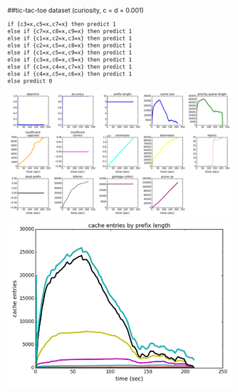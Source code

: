 ##tic-tac-toe dataset (curiosity, c = d = 0.001)

	if {c3=x,c5=x,c7=x} then predict 1
	else if {c7=x,c8=x,c9=x} then predict 1
	else if {c1=x,c2=x,c3=x} then predict 1
	else if {c2=x,c5=x,c8=x} then predict 1
	else if {c1=x,c5=x,c9=x} then predict 1
	else if {c3=x,c6=x,c9=x} then predict 1
	else if {c1=x,c4=x,c7=x} then predict 1
	else if {c4=x,c5=x,c6=x} then predict 1
	else predict 0

![tdata_R-serial_priority-c=0.00100-min_cap=0.001-min_objective=1.000-method=curiosity-max_cache_size=30000-sample=1.00-log](../figs/tdata_R-serial_priority-c=0.00100-min_cap=0.001-min_objective=1.000-method=curiosity-max_cache_size=30000-sample=1.00-log.png)
![tdata_R-serial_priority-c=0.00100-min_cap=0.001-min_objective=1.000-method=curiosity-max_cache_size=30000-sample=1.00-cache](../figs/tdata_R-serial_priority-c=0.00100-min_cap=0.001-min_objective=1.000-method=curiosity-max_cache_size=30000-sample=1.00-cache.png)
